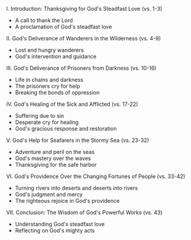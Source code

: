 I. Introduction: Thanksgiving for God's Steadfast Love (vs. 1-3)
- A call to thank the Lord
- A proclamation of God's steadfast love

II. God's Deliverance of Wanderers in the Wilderness (vs. 4-9)
- Lost and hungry wanderers
- God's intervention and guidance

III. God's Deliverance of Prisoners from Darkness (vs. 10-16)
- Life in chains and darkness
- The prisoners cry for help
- Breaking the bonds of oppression

IV. God's Healing of the Sick and Afflicted (vs. 17-22)
- Suffering due to sin
- Desperate cry for healing
- God's gracious response and restoration

V. God's Help for Seafarers in the Stormy Sea (vs. 23-32)
- Adventure and peril on the seas
- God's mastery over the waves
- Thanksgiving for the safe harbor

VI. God's Providence Over the Changing Fortunes of People (vs. 33-42)
- Turning rivers into deserts and deserts into rivers
- God's judgment and mercy
- The righteous rejoice in God's providence

VII. Conclusion: The Wisdom of God's Powerful Works (vs. 43)
- Understanding God's steadfast love
- Reflecting on God's mighty acts